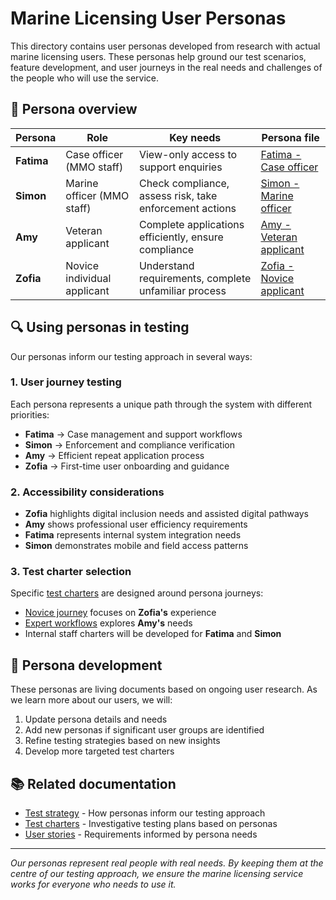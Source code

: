 # Marine Licensing User Personas

This directory contains user personas developed from research with actual marine licensing users. These personas help ground our test scenarios, feature development, and user journeys in the real needs and challenges of the people who will use the service.

## 👥 Persona overview

| Persona    | Role                        | Key needs                                               | Persona file                                            |
| ---------- | --------------------------- | ------------------------------------------------------- | ------------------------------------------------------- |
| **Fatima** | Case officer (MMO staff)    | View-only access to support enquiries                   | [Fatima - Case officer](./fatima-case-officer.md)       |
| **Simon**  | Marine officer (MMO staff)  | Check compliance, assess risk, take enforcement actions | [Simon - Marine officer](./simon-marine-officer.md)     |
| **Amy**    | Veteran applicant           | Complete applications efficiently, ensure compliance    | [Amy - Veteran applicant](./amy-veteran-applicant.md)   |
| **Zofia**  | Novice individual applicant | Understand requirements, complete unfamiliar process    | [Zofia - Novice applicant](./zofia-novice-applicant.md) |

## 🔍 Using personas in testing

Our personas inform our testing approach in several ways:

### 1. **User journey testing**

Each persona represents a unique path through the system with different priorities:

- **Fatima** → Case management and support workflows
- **Simon** → Enforcement and compliance verification
- **Amy** → Efficient repeat application process
- **Zofia** → First-time user onboarding and guidance

### 2. **Accessibility considerations**

- **Zofia** highlights digital inclusion needs and assisted digital pathways
- **Amy** shows professional user efficiency requirements
- **Fatima** represents internal system integration needs
- **Simon** demonstrates mobile and field access patterns

### 3. **Test charter selection**

Specific [test charters](../test-charters/README.md) are designed around persona journeys:

- [Novice journey](../test-charters/novice-journey.md) focuses on **Zofia's** experience
- [Expert workflows](../test-charters/expert-workflows.md) explores **Amy's** needs
- Internal staff charters will be developed for **Fatima** and **Simon**

## 🔄 Persona development

These personas are living documents based on ongoing user research. As we learn more about our users, we will:

1. Update persona details and needs
2. Add new personas if significant user groups are identified
3. Refine testing strategies based on new insights
4. Develop more targeted test charters

## 📚 Related documentation

- [Test strategy](../test-strategy/README.md) - How personas inform our testing approach
- [Test charters](../test-charters/README.md) - Investigative testing plans based on personas
- [User stories](../user-stories/README.md) - Requirements informed by persona needs

---

_Our personas represent real people with real needs. By keeping them at the centre of our testing approach, we ensure the marine licensing service works for everyone who needs to use it._
